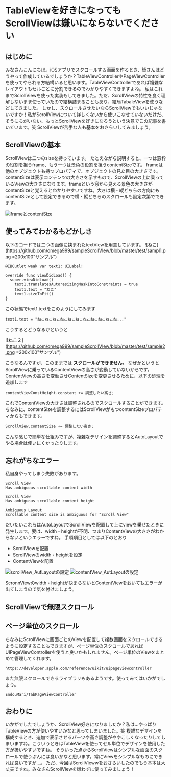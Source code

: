# TableViewを好きになってもScrollViewは嫌いにならないでください

## はじめに
みなさんこんにちは。iOSアプリでスクロールする画面を作るとき、皆さんはどうやって作成しているでしょうか？TableViewControllerやPageViewControllerを使ってやられる方結構いると思います。TableViewControllerであれば複雑なレイアウトもセルごとに分割できるのでわかりやすくできますよね。
私はこれまでScrollViewを使った実装もしてきました。ただ、ScrollViewの特性を良く理解しないまま使っていたので結構詰まることもあり、結局TabaleViewを使うなどしてきました。
しかし、スクロールさせたいならScrollViewでもいいじゃないですか！私がScrollViewについて詳しくないから使いこなせていないだけだ、そうにちがいない、もっとScrollViewを好きになろうという決意でこの記事を書いています。笑
ScrollViewが苦手な人も基本をおさらいしてみましょう。

## ScrollViewの基本
ScrollViewは二つのsizeを持っています。
たとえながら説明すると、一つは窓枠の役割を担うframe、もう一つは景色の役割を担うcontentSizeです。
frameは他のオブジェクトも持つプロパティで、オブジェクトの見た目の大きさです。contentSizeは表示コンテンツの大きさを示すもので、ScrollViewの上に乗っているViewの大きさになります。frameという窓から見える景色の大きさがcontentSizeと覚えるとわかりやすいですね。大きは横・縦どちらの方向にもcontentSizeとして設定できるので横・縦どちらのスクロールも設定次第でできます。

![frameとcontentSize]( =200x100, "サンプル")

## 使ってみてわかるもどかしさ
以下のコードでは二つの画像に挟まれたtextViewを用意しています。
![ねこ](https://github.com/omega999/sampleScrollVIew/blob/master/test/sampl1.png =200x100"サンプル")

```:サンプル1
@IBOutlet weak var text1: UILabel!

override func viewDidLoad() {
  super.viewDidLoad()
    text1.translatesAutoresizingMaskIntoConstraints = true
    text1.text = "ねこ"
    text1.sizeToFit()
}
```

この状態でtext1.textをこのようにしてみます

```swift:テキスト変更
text1.text = "ねこねこねこねこねこねこねこねこねこねこね..."
```

こうするとどうなるかというと

![ねこ２](https://github.com/omega999/sampleScrollVIew/blob/master/test/sample2.png =200x100"サンプル")

こうなるんですが、このままでは **スクロールができません。**
なぜかというとScrollViewに乗っているContentViewの高さが変動していないからです。ContentViewの高さを変動させContentSizeを変更させるために、以下の処理を追加します

```
contentViewConstHeight.constant += 調整したい高さ;
```

これでContentViewの大きさは調整されるのでスクロールすることができます。
ちなみに、contentSizeを調整するにはScrollViewがもつcontentSizeプロパティからもできます。

```
ScrollView.contentSize += 調整したい高さ;
```

こんな感じで簡単な仕組みですが、複雑なデザインを調整するとAutoLayoutでやる場合は使いにくかったりします。


## 忘れがちなエラー
私自身やってしまう失敗があります。

```:よく出るエラー
Scroll View
Has ambiguous scrollable content width

Scroll View
Has ambiguous scrollable content height

Ambiguous Layout
Scrollable content size is ambiguous for "Scroll View"
```

だいたいこれらはAutoLayoutでScrollViewを配置して上にviewを乗せたときに発生します。要は、width・heightが不明、つまりContentViewの大きさがわからないというエラーですね。
手順項目としては以下のとおり

* ScrollViewを配置
* ScrollViewのwidth・heightを設定
* ContentViewを配置

![scrollView_AutLayoutの設定]( =200x100, "サンプル")
![contentView_AutLayoutの設定]( =200x100, "サンプル")

ScronnViewのwidth・heightが決まらないとContentViewをおいてもエラーが出てしまうので気を付けましょう。

## ScrollViewで無限スクロール


## ページ単位のスクロール
ちなみにScrollViewに画面ごとのViewを配置して複数画面をスクロールできるように設定することもできますが、ページ単位のスクロールであればUIPageViewControllerを使うと良いかもしれません。ページ単位のViewをまとめて管理してくれます。

```:UIPageViewController
https://developer.apple.com/reference/uikit/uipageviewcontroller
```

また無限スクロールできるライブラリもあるようです。使ってみてはいかがでしょう。

```:無限スクロールできるUIPageViewControllerを使ったライブラリ
EndouMari/TabPageViewController
```

## おわりに
いかがでしたでしょうか、ScrollView好きになりましたか？私は...やっぱりTableViewの方が使いやすいかなと思ってしまいました。笑
複雑なデザインを構成するとき、追加で表示させるパーツや高さ調整がややこしくなったりしてしまいますね。こういうときはTableViewを使ってセル単位でデザインを使用した方が扱いやすいですね。
そういった点からScrollViewはシンプルな画面のスクロールで使うぶんには良いかなと思います。常にViewをシンプルなものにできれば良いですが...。
ただ、今回はScrollViewwをおさらいしたのでもう基本は大丈夫ですね。みなさんScrollViewを嫌わずに使ってみましょう！


